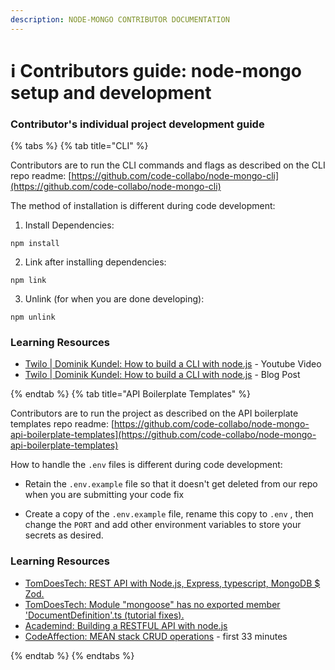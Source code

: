 ```yaml
---
description: NODE-MONGO CONTRIBUTOR DOCUMENTATION
---
```


# ℹ Contributors guide: node-mongo setup and development


### Contributor's individual project development guide

{% tabs %}
{% tab title="CLI" %}

Contributors are to run the CLI commands and flags as described on the CLI repo readme: [https://github.com/code-collabo/node-mongo-cli](https://github.com/code-collabo/node-mongo-cli)

The method of installation is different during code development:

1. Install Dependencies:

```
npm install
```

2. Link after installing dependencies:

```
npm link
```

3. Unlink (for when you are done developing):

```
npm unlink
```
### Learning Resources
- [Twilo | Dominik Kundel: How to build a CLI with node.js](https://youtu.be/s2h28p4s-Xs) - Youtube Video
- [Twilo | Dominik Kundel: How to build a CLI with node.js](https://www.twilio.com/blog/how-to-build-a-cli-with-node-js) - Blog Post

{% endtab %}
{% tab title="API Boilerplate Templates" %}

Contributors are to run the project as described on the API boilerplate templates repo readme: [https://github.com/code-collabo/node-mongo-api-boilerplate-templates](https://github.com/code-collabo/node-mongo-api-boilerplate-templates)

How to handle the `.env` files is different during code development:

- Retain the `.env.example` file so that it doesn't get deleted from our repo when you are submitting your code fix

- Create a copy of the `.env.example` file, rename this copy to `.env` , then change the `PORT` and add other environment variables to store your secrets as desired.

### Learning Resources
- [TomDoesTech: REST API with Node.js, Express, typescript, MongoDB $ Zod.](https://www.youtube.com/watch?v=BWUi6BS9T5Y)
- [TomDoesTech: Module "mongoose" has no exported member 'DocumentDefinition'.ts (tutorial fixes).](https://www.youtube.com/watch?v=5-1KuU-21uI)
- [Academind: Building a RESTFUL API with node.js](https://academind.com/tutorials/building-a-restful-api-with-nodejs/)
- [CodeAffection: MEAN stack CRUD operations](https://youtu.be/UYh6EvpQquw) - first 33 minutes

{% endtab %}
{% endtabs %}